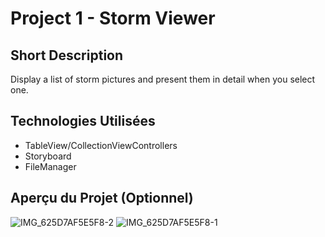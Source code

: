 # Project 1 - Storm Viewer

## Short Description
Display a list of storm pictures and present them in detail when you select one.

## Technologies Utilisées
- TableView/CollectionViewControllers
- Storyboard
- FileManager

## Aperçu du Projet (Optionnel)
![IMG_625D7AF5E5F8-2](https://github.com/Berserk-21/100-days/assets/131445987/b70fdf42-2a76-4171-b313-fabf187e7825)
![IMG_625D7AF5E5F8-1](https://github.com/Berserk-21/100-days/assets/131445987/a6e97a4b-5c7a-4cef-a9c9-5481965d324c)
